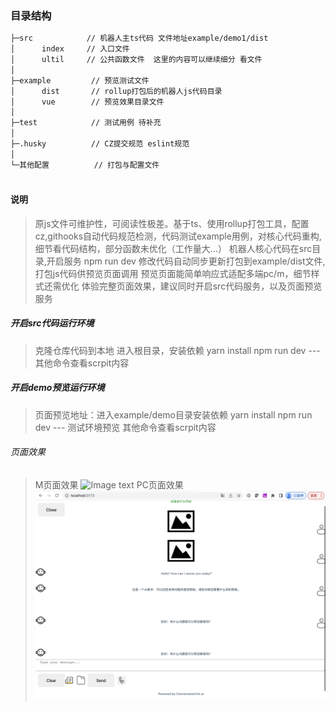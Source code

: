 
### 目录结构
```bash
├─src            // 机器人主ts代码 文件地址example/demo1/dist
│      index     // 入口文件
│      ultil     // 公共函数文件  这里的内容可以继续细分 看文件
│ 
├─example         // 预览测试文件
│      dist       // rollup打包后的机器人js代码目录
│      vue        // 预览效果目录文件
│ 
├─test            // 测试用例 待补充
│  
├─.husky          // CZ提交规范 eslint规范
│     
└─其他配置          // 打包与配置文件
        
```

#### 说明
>原js文件可维护性，可阅读性极差。基于ts、使用rollup打包工具，配置cz,githooks自动代码规范检测，代码测试example用例，对核心代码重构,细节看代码结构，部分函数未优化（工作量大...）
>机器人核心代码在src目录,开启服务 npm run dev 修改代码自动同步更新打包到example/dist文件,打包js代码供预览页面调用
>预览页面能简单响应式适配多端pc/m，细节样式还需优化
>体验完整页面效果，建议同时开启src代码服务，以及页面预览服务

##### 开启src代码运行环境
> 克隆仓库代码到本地
> 进入根目录，安装依赖
> yarn install
> npm run dev    --- 其他命令查看scrpit内容

##### 开启demo预览运行环境
> 页面预览地址：进入example/demo目录安装依赖
> yarn install
> npm run dev  --- 测试环境预览 其他命令查看scrpit内容

###### 页面效果
> M页面效果
![Image text](https://github.com/STWS-orz/chatbot/blob/main/example/demo1/public/e-effect.png)
> PC页面效果
![Image text](https://github.com/STWS-orz/chatbot/blob/main/example/demo1/public/pc-effect.png)
